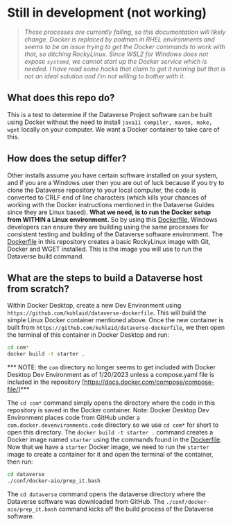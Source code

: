 # Still in development (not working)

> *These processes are currently failing, so this documentation will likely change. Docker is replaced by podman in RHEL environments and seems to be an issue trying to get the Docker commands to work with that, so ditching RockyLinux. Since WSL2 for Windows does not expose `systemd`, we cannot start up the Docker service which is needed. I have read some hacks that claim to get it running but that is not an ideal solution and I'm not willing to bother with it.*

## What does this repo do?

This is a test to determine if the Dataverse Project software can be built using Docker without the need to install `java11 compiler, maven, make, wget` locally on your computer. We want a Docker container to take care of this.

## How does the setup differ?

Other installs assume you have certain software installed on your system, and if you are a Windows user then you are out of luck because if you try to clone the Dataverse repository to your local computer, the code is converted to CRLF end of line characters (which kills your chances of working with the Docker instructions mentioned in the Dataverse Guides since they are Linux based). **What we need, is to run the Docker setup from WITHIN a Linux environment.** So by using this [Dockerfile](/Dockerfile), Windows developers can ensure they are building using the same processes for consistent testing and building of the Dataverse software environment. The [Dockerfile](/Dockerfile) in this repository creates a basic RockyLinux image with Git, Docker and WGET installed. This is the image you will use to run the Dataverse build command.

## What are the steps to build a Dataverse host from scratch?

Within Docker Desktop, create a new Dev Environment using `https://github.com/kuhlaid/dataverse-dockerfile`. This will build the simple Linux Docker container mentioned above. Once the new container is built from `https://github.com/kuhlaid/dataverse-dockerfile`, we then open the terminal of this container in Docker Desktop and run:

```bash
cd com*
docker build -t starter .
```

*** NOTE: the `com` directory no longer seems to get included with Docker Desktop Dev Environment as of 1/20/2023 unless a compose.yaml file is included in the repository [https://docs.docker.com/compose/compose-file/]***

The `cd com*` command simply opens the directory where the code in this repository is saved in the Docker container. Note: Docker Desktop Dev Environment places code from GitHub under a `com.docker.devenvironments.code` directory so we use `cd com*` for short to open this directory. The `docker build -t starter .` command creates a Docker image named `starter` using the commands found in the [Dockerfile](/Dockerfile). Now that we have a `starter` Docker image, we need to run the `starter` image to create a container for it and open the terminal of the container, then run:

```bash
cd dataverse
./conf/docker-aio/prep_it.bash
```

The `cd dataverse` command opens the dataverse directory where the Dataverse software was downloaded from GitHub. The `./conf/docker-aio/prep_it.bash` command kicks off the build process of the Dataverse software.
